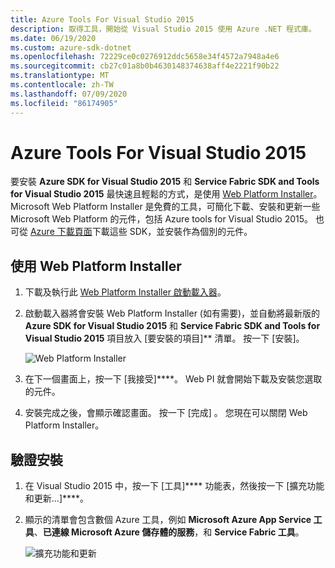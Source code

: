 ```yaml
---
title: Azure Tools For Visual Studio 2015
description: 取得工具，開始從 Visual Studio 2015 使用 Azure .NET 程式庫。
ms.date: 06/19/2020
ms.custom: azure-sdk-dotnet
ms.openlocfilehash: 72229ce0c0276912ddc5658e34f4572a7948a4e6
ms.sourcegitcommit: cb27c01a8b0b4630148374638aff4e2221f90b22
ms.translationtype: MT
ms.contentlocale: zh-TW
ms.lasthandoff: 07/09/2020
ms.locfileid: "86174905"
---
```

# <a name="azure-tools-for-visual-studio-2015"></a>Azure Tools For Visual Studio 2015

要安裝 **Azure SDK for Visual Studio 2015** 和 **Service Fabric SDK and Tools for Visual Studio 2015** 最快速且輕鬆的方式，是使用 [Web Platform Installer](https://www.microsoft.com/web/downloads/platform.aspx)。 Microsoft Web Platform Installer 是免費的工具，可簡化下載、安裝和更新一些 Microsoft Web Platform 的元件，包括 Azure tools for Visual Studio 2015。 也可從 [Azure 下載頁面](https://azure.microsoft.com/downloads/)下載這些 SDK，並安裝作為個別的元件。

## <a name="using-the-web-platform-installer"></a>使用 Web Platform Installer

1. 下載及執行此 [Web Platform Installer 啟動載入器](https://www.microsoft.com/web/handlers/webpi.ashx?command=getinstallerredirect&appid=VWDOrVs2015AzurePack;MicrosoftAzure-ServiceFabric-VS2015)。

2. 啟動載入器將會安裝 Web Platform Installer (如有需要)，並自動將最新版的 **Azure SDK for Visual Studio 2015** 和 **Service Fabric SDK and Tools for Visual Studio 2015** 項目放入 [要安裝的項目]** 清單。 按一下 [安裝]。

    ![Web Platform Installer](media/vs2015-install/webpi.png)

3. 在下一個畫面上，按一下 [我接受]****。 Web PI 就會開始下載及安裝您選取的元件。

4. 安裝完成之後，會顯示確認畫面。 按一下 [完成] 。 您現在可以關閉 Web Platform Installer。

## <a name="verifying-the-installation"></a>驗證安裝

1. 在 Visual Studio 2015 中，按一下 [工具]**** 功能表，然後按一下 [擴充功能和更新...]****。

2. 顯示的清單會包含數個 Azure 工具，例如 **Microsoft Azure App Service 工具**、**已連線 Microsoft Azure 儲存體的服務**，和 **Service Fabric 工具**。

    ![擴充功能和更新](media/vs2015-install/ext-tools.png)
